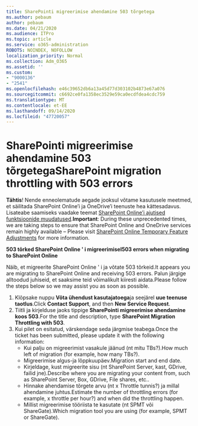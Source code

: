 ```yaml
---
title: SharePointi migreerimise ahendamine 503 tõrgetega
ms.author: pebaum
author: pebaum
ms.date: 04/21/2020
ms.audience: ITPro
ms.topic: article
ms.service: o365-administration
ROBOTS: NOINDEX, NOFOLLOW
localization_priority: Normal
ms.collection: Adm_O365
ms.assetid: ''
ms.custom:
- "9000136"
- "2541"
ms.openlocfilehash: e46c39652db6a13a45d77d303102b4873e67a076
ms.sourcegitcommit: c6692ce0fa1358ec3529e59ca0ecdfdea4cdc759
ms.translationtype: MT
ms.contentlocale: et-EE
ms.lasthandoff: 09/14/2020
ms.locfileid: "47720057"
---
```

# <a name="sharepoint-migration-throttling-with-503-errors"></a><span data-ttu-id="fcf3c-102">SharePointi migreerimise ahendamine 503 tõrgetega</span><span class="sxs-lookup"><span data-stu-id="fcf3c-102">SharePoint migration throttling with 503 errors</span></span>

<span data-ttu-id="fcf3c-103">**Tähtis**! Nende enneolematude aegade jooksul võtame kasutusele meetmed, et säilitada SharePoint Online’i ja OneDrive’i teenuste hea kättesadavus. Lisateabe saamiseks vaadake teemat [SharePoint Online’i ajutised funktsioonide muudatused](https://aka.ms/ODSPAdjustments).</span><span class="sxs-lookup"><span data-stu-id="fcf3c-103">**Important**: During these unprecedented times, we are taking steps to ensure that SharePoint Online and OneDrive services remain highly available – Please visit [SharePoint Online Temporary Feature Adjustments](https://aka.ms/ODSPAdjustments) for more information.</span></span>

<span data-ttu-id="fcf3c-104">**503 tõrked SharePoint Online ' i migreerimisel**</span><span class="sxs-lookup"><span data-stu-id="fcf3c-104">**503 errors when migrating to SharePoint Online**</span></span>

<span data-ttu-id="fcf3c-105">Näib, et migreerite SharePoint Online ' i ja võtate 503 tõrkeid.</span><span class="sxs-lookup"><span data-stu-id="fcf3c-105">It appears you are migrating to SharePoint Online and receiving 503 errors.</span></span> <span data-ttu-id="fcf3c-106">Palun järgige alltoodud juhiseid, et saaksime teid võimalikult kiiresti aidata.</span><span class="sxs-lookup"><span data-stu-id="fcf3c-106">Please follow the steps below so we may assist you as soon as possible.</span></span> 

1. <span data-ttu-id="fcf3c-107">Klõpsake nuppu **Võta ühendust kasutajatoega**ja seejärel **uue teenuse taotlus**.</span><span class="sxs-lookup"><span data-stu-id="fcf3c-107">Click **Contact Support**, and then **New Service Request**.</span></span>
2. <span data-ttu-id="fcf3c-108">Tiitli ja kirjelduse jaoks tippige **SharePointi migreerimise ahendamine koos 503**.</span><span class="sxs-lookup"><span data-stu-id="fcf3c-108">For the title and description, type **SharePoint Migration Throttling with 503**.</span></span>
3. <span data-ttu-id="fcf3c-109">Kui pilet on esitatud, värskendage seda järgmise teabega.</span><span class="sxs-lookup"><span data-stu-id="fcf3c-109">Once the ticket has been submitted, please update it with the following information:</span></span>
    - <span data-ttu-id="fcf3c-110">Kui palju on migreerimist vasakule jäänud (nt mitu TBs?).</span><span class="sxs-lookup"><span data-stu-id="fcf3c-110">How much left of migration (for example, how many TBs?).</span></span>
    - <span data-ttu-id="fcf3c-111">Migreerimise algus-ja lõppkuupäev.</span><span class="sxs-lookup"><span data-stu-id="fcf3c-111">Migration start and end date.</span></span>
    - <span data-ttu-id="fcf3c-112">Kirjeldage, kust migreerite sisu (nt SharePoint Server, kast, GDrive, failid jne).</span><span class="sxs-lookup"><span data-stu-id="fcf3c-112">Describe where you are migrating your content from, such as SharePoint Server, Box, GDrive, File shares, etc..</span></span>
    - <span data-ttu-id="fcf3c-113">Hinnake ahendamise tõrgete arvu (nt x Throttle tunnis?) ja millal ahendamine juhtus.</span><span class="sxs-lookup"><span data-stu-id="fcf3c-113">Estimate the number of throttling errors (for example, x throttle per hour?) and when did the throttling happen.</span></span>
    - <span data-ttu-id="fcf3c-114">Millist migreerimise tööriista te kasutate (nt SPMT või ShareGate).</span><span class="sxs-lookup"><span data-stu-id="fcf3c-114">Which migration tool you are using (for example, SPMT or ShareGate).</span></span>


